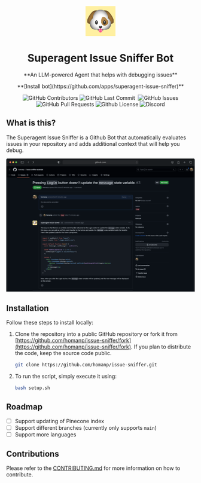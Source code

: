 <div align="center">

<img src="logo.png" width="80" height="80" alt="Logo">

# Superagent Issue Sniffer Bot

<p>**An LLM-powered Agent that helps with debugging issues**</p>
<p>**[Install bot](https://github.com/apps/superagent-issue-sniffer)**</p>

<p>
<img alt="GitHub Contributors" src="https://img.shields.io/github/contributors/homanp/issue-sniffer" />
<img alt="GitHub Last Commit" src="https://img.shields.io/github/last-commit/homanp/issue-sniffer" />
<img alt="" src="https://img.shields.io/github/repo-size/homanp/issue-sniffer" />
<img alt="GitHub Issues" src="https://img.shields.io/github/issues/homanp/issue-sniffer" />
<img alt="GitHub Pull Requests" src="https://img.shields.io/github/issues-pr/homanp/issue-sniffer" />
<img alt="Github License" src="https://img.shields.io/badge/License-MIT-yellow.svg" />
<img alt="Discord" src="https://img.shields.io/discord/1110910277110743103?label=Discord&logo=discord&logoColor=white&style=plastic&color=d7b023)](https://discord.gg/e8j7mgjDUK" />
</p>

</div>

## What is this?

The Superagent Issue Sniffer is a Github Bot that automatically evaluates issues in your repository and adds additional context that will help you debug.

![alt text](demo.png "Demo")

## Installation

Follow these steps to install locally:

1. Clone the repository into a public GitHub repository or fork it from [https://github.com/homanp/issue-sniffer/fork](https://github.com/homanp/issue-sniffer/fork). If you plan to distribute the code, keep the source code public.

   ```sh
   git clone https://github.com/homanp/issue-sniffer.git
   ```

2. To run the script, simply execute it using:
   ```sh
   bash setup.sh
   ```

## Roadmap

- [ ] Support updating of Pinecone index
- [ ] Support different branches (currently only supports `main`)
- [ ] Support more languages

## Contributions

Please refer to the [CONTRIBUTING.md](https://github.com/homanp/superagent/blob/main/.github/CONTRIBUTING.md) for more information on how to contribute.
